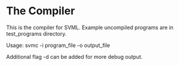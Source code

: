 # The Compiler

This is the compiler for SVML. Example uncompiled programs are in test_programs directory. 

Usage: svmc -i program_file -o output_file

Additional flag -d can be added for more debug output.